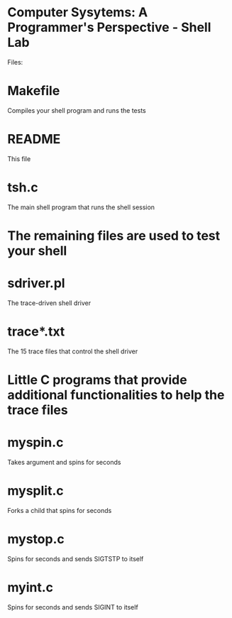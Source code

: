 # Computer Sysytems: A Programmer's Perspective - Shell Lab

Files:
# Makefile	
Compiles your shell program and runs the tests
# README		
This file

# tsh.c
The main shell program that runs the shell session

# The remaining files are used to test your shell

# sdriver.pl	
The trace-driven shell driver
# trace*.txt	
The 15 trace files that control the shell driver

# Little C programs that provide additional functionalities to help the trace files
# myspin.c	
Takes argument <n> and spins for <n> seconds

# mysplit.c	
Forks a child that spins for <n> seconds

# mystop.c
Spins for <n> seconds and sends SIGTSTP to itself
  
# myint.c         
Spins for <n> seconds and sends SIGINT to itself

